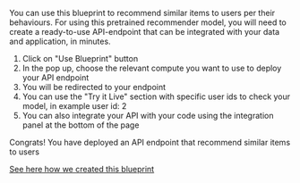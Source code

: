You can use this blueprint to recommend similar items to users per their behaviours.
For using this pretrained recommender model, you will need to create a ready-to-use API-endpoint that can be integrated with your data and application, in minutes.
1. Click on "Use Blueprint" button
2. In the pop up, choose the relevant compute you want to use to deploy your API endpoint
3. You will be redirected to your endpoint
4. You can use the "Try it Live" section with specific user ids to check your model, in example user id: 2
5. You can also integrate your API with your code using the integration panel at the bottom of the page

Congrats! You have deployed an API endpoint that recommend similar items to users

[See here how we created this blueprint](https://github.com/cnvrg/Blueprints/tree/main/Recommenders)

